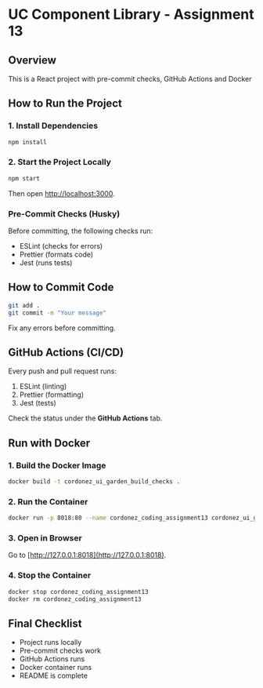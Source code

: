 # UC Component Library - Assignment 13

## Overview
This is a React project with pre-commit checks, GitHub Actions and Docker

## How to Run the Project
### 1. Install Dependencies
```sh
npm install
```

### 2. Start the Project Locally
```sh
npm start
```
Then open [http://localhost:3000](http://localhost:3000).

### Pre-Commit Checks (Husky)
Before committing, the following checks run:
- ESLint (checks for errors)
- Prettier (formats code)
- Jest (runs tests)

## How to Commit Code
```sh
git add .
git commit -m "Your message"
```
Fix any errors before committing.

## GitHub Actions (CI/CD)
Every push and pull request runs:
1. ESLint (linting)
2. Prettier (formatting)
3. Jest (tests)

Check the status under the **GitHub Actions** tab.

## Run with Docker
### 1. Build the Docker Image
```sh
docker build -t cordonez_ui_garden_build_checks .
```

### 2. Run the Container
```sh
docker run -p 8018:80 --name cordonez_coding_assignment13 cordonez_ui_garden_build_checks
```

### 3. Open in Browser
Go to [http://127.0.0.1:8018](http://127.0.0.1:8018).

### 4. Stop the Container
```sh
docker stop cordonez_coding_assignment13
docker rm cordonez_coding_assignment13
```

## Final Checklist
- Project runs locally
- Pre-commit checks work
- GitHub Actions runs
- Docker container runs
- README is complete